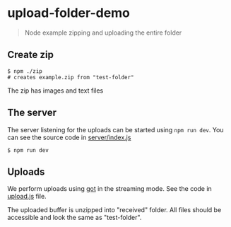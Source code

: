 # upload-folder-demo
> Node example zipping and uploading the entire folder

## Create zip

```
$ npm ./zip
# creates example.zip from "test-folder"
```

The zip has images and text files

## The server

The server listening for the uploads can be started using `npm run dev`. You can see the source code in [server/index.js](./server/index.js)

```
$ npm run dev
```

## Uploads

We perform uploads using [got](https://github.com/sindresorhus/got#readme) in the streaming mode. See the code in [upload.js](./upload.js) file.

The uploaded buffer is unzipped into "received" folder. All files should be accessible and look the same as "test-folder".
